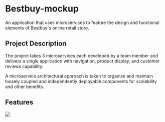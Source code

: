 # Bestbuy-mockup

An application that uses microservices to feature the design and functional elements of Bestbuy's online retail store.

## Project Description

The project takes 3 microservices each developed by a team member and delivers a single application with navigation, product display, and customer reviews capability.

A microservice architectural approach is taken to organize and maintain loosely coupled and independently deployable components for scalability and other benefits.

## Features

![](https://media.giphy.com/media/gb6kjjG8axQHOlw7Nk/giphy.gif)
